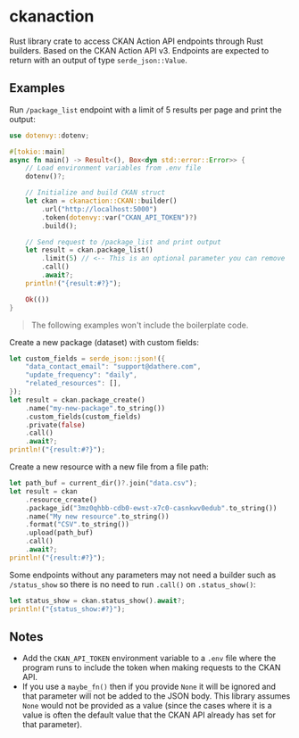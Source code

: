 # ckanaction

Rust library crate to access CKAN Action API endpoints through Rust builders. Based on the CKAN Action API v3. Endpoints are expected to return with an output of type `serde_json::Value`.

## Examples

Run `/package_list` endpoint with a limit of 5 results per page and print the output:

```rust
use dotenvy::dotenv;

#[tokio::main]
async fn main() -> Result<(), Box<dyn std::error::Error>> {
    // Load environment variables from .env file
    dotenv()?;

    // Initialize and build CKAN struct
    let ckan = ckanaction::CKAN::builder()
        .url("http://localhost:5000")
        .token(dotenvy::var("CKAN_API_TOKEN")?)
        .build();

    // Send request to /package_list and print output
    let result = ckan.package_list()
        .limit(5) // <-- This is an optional parameter you can remove
        .call()
        .await?;
    println!("{result:#?}");

    Ok(())
}
```

> The following examples won't include the boilerplate code.

Create a new package (dataset) with custom fields:

```rust
let custom_fields = serde_json::json!({
    "data_contact_email": "support@dathere.com",
    "update_frequency": "daily",
    "related_resources": [],
});
let result = ckan.package_create()
    .name("my-new-package".to_string())
    .custom_fields(custom_fields)
    .private(false)
    .call()
    .await?;
println!("{result:#?}");
```

Create a new resource with a new file from a file path:

```rust
let path_buf = current_dir()?.join("data.csv");
let result = ckan
    .resource_create()
    .package_id("3mz0qhbb-cdb0-ewst-x7c0-casnkwv0edub".to_string())
    .name("My new resource".to_string())
    .format("CSV".to_string())
    .upload(path_buf)
    .call()
    .await?;
println!("{result:#?}");
```

Some endpoints without any parameters may not need a builder such as `/status_show` so there is no need to run `.call()` on `.status_show()`:

```rust
let status_show = ckan.status_show().await?;
println!("{status_show:#?}");
```

## Notes

- Add the `CKAN_API_TOKEN` environment variable to a `.env` file where the program runs to include the token when making requests to the CKAN API.
- If you use a `maybe_fn()` then if you provide `None` it will be ignored and that parameter will not be added to the JSON body. This library assumes `None` would not be provided as a value (since the cases where it is a value is often the default value that the CKAN API already has set for that parameter).
